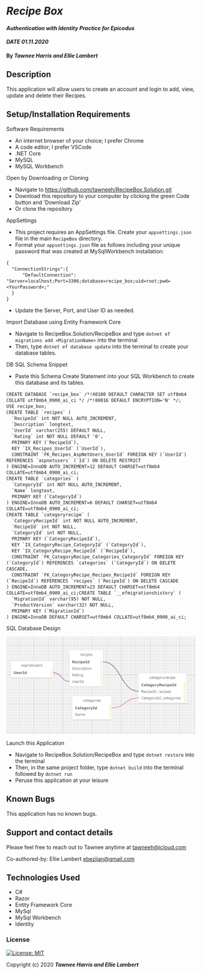 # _Recipe Box_ 

#### _Authentication with Identity Practice for Epicodus_ 
#### _DATE 01.11.2020_

#### By _**Tawnee Harris and Ellie Lambert**_

## Description

This application will allow users to create an account and login to add, view, update and delete their Recipes.

## Setup/Installation Requirements

Software Requirements
* An internet browser of your choice; I prefer Chrome
* A code editor; I prefer VSCode
* .NET Core
* MySQL
* MySQL Workbench

Open by Downloading or Cloning
* Navigate to <https://github.com/tawneeh/RecipeBox.Solution.git>
* Download this repository to your computer by clicking the green Code button and 'Download Zip'
* Or clone the repository

AppSettings
* This project requires an AppSettings file. Create your `appsettings.json` file in the main `RecipeBox` directory. 
* Format your `appsettings.json` file as follows including your unique password that was created at MySqlWorkbench installation:
```
{
  "ConnectionStrings":{
      "DefaultConnection": "Server=localhost;Port=3306;database=recipe_box;uid=root;pwd=<YourPassword>;"
  }
}
```
* Update the Server, Port, and User ID as needed.

Import Database using Entity Framework Core
* Navigate to RecipeBox.Solution/RecipeBox and type `dotnet ef migrations add <MigrationName>` into the terminal
* Then, type `dotnet ef database update` into the terminal to create your database tables.

DB SQL Schema Snippet
* Paste this Schema Create Statement into your SQL Workbench to create this database and its tables.
```
CREATE DATABASE `recipe_box` /*!40100 DEFAULT CHARACTER SET utf8mb4 COLLATE utf8mb4_0900_ai_ci */ /*!80016 DEFAULT ENCRYPTION='N' */;
USE recipe_box;
CREATE TABLE `recipes` (
  `RecipeId` int NOT NULL AUTO_INCREMENT,
  `Description` longtext,
  `UserId` varchar(255) DEFAULT NULL,
  `Rating` int NOT NULL DEFAULT '0',
  PRIMARY KEY (`RecipeId`),
  KEY `IX_Recipes_UserId` (`UserId`),
  CONSTRAINT `FK_Recipes_AspNetUsers_UserId` FOREIGN KEY (`UserId`) REFERENCES `aspnetusers` (`Id`) ON DELETE RESTRICT
) ENGINE=InnoDB AUTO_INCREMENT=12 DEFAULT CHARSET=utf8mb4 COLLATE=utf8mb4_0900_ai_ci;
CREATE TABLE `categories` (
  `CategoryId` int NOT NULL AUTO_INCREMENT,
  `Name` longtext,
  PRIMARY KEY (`CategoryId`)
) ENGINE=InnoDB AUTO_INCREMENT=6 DEFAULT CHARSET=utf8mb4 COLLATE=utf8mb4_0900_ai_ci;
CREATE TABLE `categoryrecipe` (
  `CategoryRecipeId` int NOT NULL AUTO_INCREMENT,
  `RecipeId` int NOT NULL,
  `CategoryId` int NOT NULL,
  PRIMARY KEY (`CategoryRecipeId`),
  KEY `IX_CategoryRecipe_CategoryId` (`CategoryId`),
  KEY `IX_CategoryRecipe_RecipeId` (`RecipeId`),
  CONSTRAINT `FK_CategoryRecipe_Categories_CategoryId` FOREIGN KEY (`CategoryId`) REFERENCES `categories` (`CategoryId`) ON DELETE CASCADE,
  CONSTRAINT `FK_CategoryRecipe_Recipes_RecipeId` FOREIGN KEY (`RecipeId`) REFERENCES `recipes` (`RecipeId`) ON DELETE CASCADE
) ENGINE=InnoDB AUTO_INCREMENT=23 DEFAULT CHARSET=utf8mb4 COLLATE=utf8mb4_0900_ai_ci;CREATE TABLE `__efmigrationshistory` (
  `MigrationId` varchar(95) NOT NULL,
  `ProductVersion` varchar(32) NOT NULL,
  PRIMARY KEY (`MigrationId`)
) ENGINE=InnoDB DEFAULT CHARSET=utf8mb4 COLLATE=utf8mb4_0900_ai_ci;
```

SQL Database Design
<center>
<img style="width: 50% height: 50%" src="./ReadMeAssets/sqlSchemaPlan.png">
</center>

Launch this Application
* Navigate to RecipeBox.Solution/RecipeBox and type `dotnet restore` into the terminal
* Then, in the same project folder, type `dotnet build` into the terminal followed by `dotnet run`
* Peruse this application at your leisure

## Known Bugs

This application has no known bugs. 

## Support and contact details

Please feel free to reach out to Tawnee anytime at <tawneeh@icloud.com>

Co-authored-by: Ellie Lambert <ebezjian@gmail.com>

## Technologies Used

* C#
* Razor
* Entity Framework Core
* MySql
* MySql Workbench
* Identity

### License

[![License: MIT](https://img.shields.io/badge/License-MIT-yellow.svg)](https://opensource.org/licenses/MIT)

Copyright (c) 2020 **_Tawnee Harris and Ellie Lambert_**